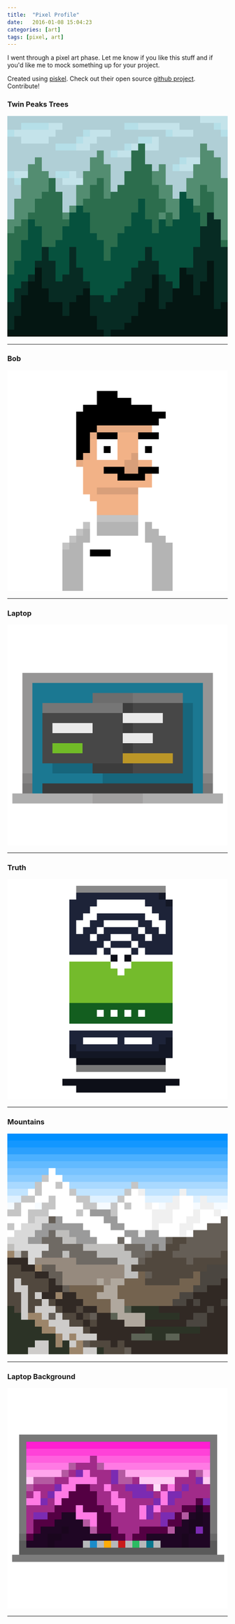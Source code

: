 ```yaml
---
title:  "Pixel Profile"
date:   2016-01-08 15:04:23
categories: [art]
tags: [pixel, art]
---
```


I went through a pixel art phase.  Let me know if you like this stuff and if you'd like me to mock something up for your project.

Created using [piskel](http://www.piskelapp.com/).  Check out their open source [github project](https://github.com/juliandescottes/piskel).  Contribute!


### Twin Peaks Trees
![Trees](/images/post_img/tree_piskel.png)

---

### Bob
![Bob](/images/post_img/bob_pixel.png)

---

### Laptop
![Laptop](/images/post_img/developer_laptop_icon.png)

---

### Truth
![Truth](/images/post_img/truth_piskel.png)

---

### Mountains
![Mountains](/images/post_img/mountains_pixel.png)

---

### Laptop Background
![Laptop Background](/images/post_img/laptop.png)

---
